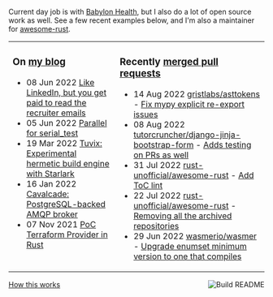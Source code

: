 Current day job is with [Babylon Health](https://github.com/babylonhealth), but I also do a lot of open source work as well. See a few recent examples below, and I'm also a maintainer for [awesome-rust](https://github.com/rust-unofficial/awesome-rust).

<table><tr><td valign="top">

### On [my blog](https://tevps.net/blog)
<!-- blog starts -->
* 08 Jun 2022 [Like LinkedIn, but you get paid to read the recruiter emails](https://tevps.net/blog/2022/06/08/linkedin-with-payment)
* 05 Jun 2022 [Parallel for serial_test](https://tevps.net/blog/2022/06/05/parallel-serial-test)
* 19 Mar 2022 [Tuvix: Experimental hermetic build engine with Starlark](https://tevps.net/blog/2022/03/19/tuvix)
* 16 Jan 2022 [Cavalcade: PostgreSQL-backed AMQP broker](https://tevps.net/blog/2022/01/16/cavalcade-amqp-broker)
* 07 Nov 2021 [PoC Terraform Provider in Rust](https://tevps.net/blog/2021/11/07/poc-terraform-provider-rust)
<!-- blog ends -->

</td><td valign="top">

### Recently [merged pull requests](https://github.com/search?o=desc&q=is%3Apr+author%3Apalfrey+-user%3Apalfrey+is%3Amerged+is%3Apublic&s=created&type=Issues)

<!-- prs starts -->
* 14 Aug 2022 [gristlabs/asttokens](https://github.com/gristlabs/asttokens) - [Fix mypy explicit re-export issues](https://github.com/gristlabs/asttokens/pull/90)
* 08 Aug 2022 [tutorcruncher/django-jinja-bootstrap-form](https://github.com/tutorcruncher/django-jinja-bootstrap-form) - [Adds testing on PRs as well](https://github.com/tutorcruncher/django-jinja-bootstrap-form/pull/10)
* 31 Jul 2022 [rust-unofficial/awesome-rust](https://github.com/rust-unofficial/awesome-rust) - [Add ToC lint](https://github.com/rust-unofficial/awesome-rust/pull/1327)
* 22 Jul 2022 [rust-unofficial/awesome-rust](https://github.com/rust-unofficial/awesome-rust) - [Removing all the archived repositories](https://github.com/rust-unofficial/awesome-rust/pull/1320)
* 29 Jun 2022 [wasmerio/wasmer](https://github.com/wasmerio/wasmer) - [Upgrade enumset minimum version to one that compiles](https://github.com/wasmerio/wasmer/pull/2976)
<!-- prs ends -->

</td></tr></table>

<a href="https://github.com/palfrey/palfrey/actions"><img src="https://github.com/palfrey/palfrey/workflows/Build%20README/badge.svg?branch=main" align="right" alt="Build README"></a> <a href="https://tevps.net/blog/2020/7/11/customising-github-profile-pages/">How this works</a>
